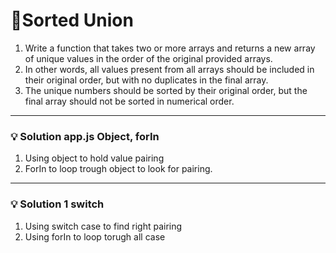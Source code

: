 # 📝Sorted Union

1. Write a function that takes two or more arrays and returns a new array of unique values in the order of the original provided arrays.
2. In other words, all values present from all arrays should be included in their original order, but with no duplicates in the final array.
3. The unique numbers should be sorted by their original order, but the final array should not be sorted in numerical order.

---

### 💡 Solution app.js Object, forIn

1. Using object to hold value pairing
2. ForIn to loop trough object to look for pairing.
---
### 💡 Solution 1 switch
1. Using switch case to find right pairing
2. Using forIn to loop torugh all case






